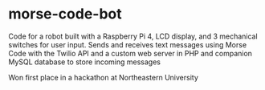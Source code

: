 # morse-code-bot

Code for a robot built with a Raspberry Pi 4, LCD display, and 3 mechanical switches for user input. Sends and receives text messages using Morse Code with the Twilio API and a custom web server in PHP and companion MySQL database to store incoming messages

Won first place in a hackathon at Northeastern University